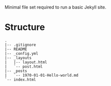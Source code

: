 Minimal file set required to run a basic Jekyll site.

# Structure
	.  
	|-- .gitignore  
	|-- README  
	|-- _config.yml  
	|-- _layouts  
	|   |-- layout.html  
	|   `-- post.html  
	|-- _posts  
	|   `-- 1970-01-01-Hello-world.md  
	`-- index.html  
